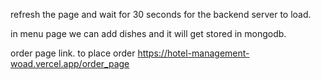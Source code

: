 refresh the page and wait for 30 seconds for the backend server to load.

in menu page we can add dishes and it will get stored in mongodb.

order page link. to place order
https://hotel-management-woad.vercel.app/order_page
